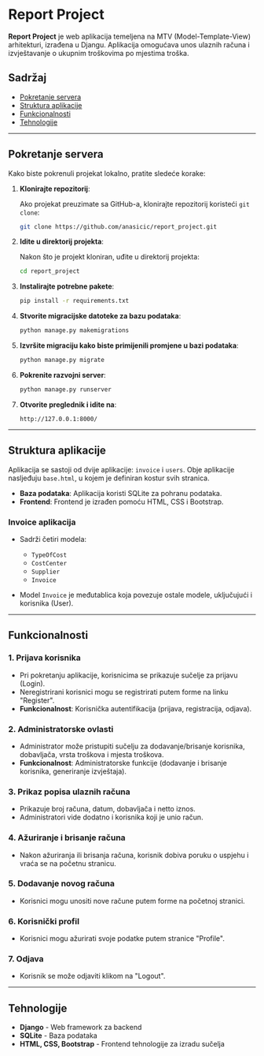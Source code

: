 # Report Project

**Report Project** je web aplikacija temeljena na MTV (Model-Template-View) arhitekturi, izrađena u Djangu. Aplikacija omogućava unos ulaznih računa i izvještavanje o ukupnim troškovima po mjestima troška.

## Sadržaj

- [Pokretanje servera](#pokretanje-servera)
- [Struktura aplikacije](#struktura-aplikacije)
- [Funkcionalnosti](#funkcionalnosti)
- [Tehnologije](#tehnologije)

---

## Pokretanje servera

Kako biste pokrenuli projekat lokalno, pratite sledeće korake:

1. **Klonirajte repozitorij**:

    Ako projekat preuzimate sa GitHub-a, klonirajte repozitorij koristeći `git clone`:

    ```bash
    git clone https://github.com/anasicic/report_project.git
    ```


2. **Idite u direktorij projekta**:

    Nakon što je projekt kloniran, uđite u direktorij projekta:

    ```bash
    cd report_project
    ```

3. **Instalirajte potrebne pakete**:

    ```bash
    pip install -r requirements.txt
    ```

4. **Stvorite migracijske datoteke za bazu podataka**:

    ```bash
    python manage.py makemigrations
    ```

5. **Izvršite migraciju kako biste primijenili promjene u bazi podataka**:

    ```bash
    python manage.py migrate
    ```

6. **Pokrenite razvojni server**:

    ```bash
    python manage.py runserver
    ```

7. **Otvorite preglednik i idite na**:

    ```url
    http://127.0.0.1:8000/
    ```

---

## Struktura aplikacije

Aplikacija se sastoji od dvije aplikacije: `invoice` i `users`. Obje aplikacije nasljeđuju `base.html`, u kojem je definiran kostur svih stranica.

- **Baza podataka**: Aplikacija koristi SQLite za pohranu podataka.
- **Frontend**: Frontend je izrađen pomoću HTML, CSS i Bootstrap.

### Invoice aplikacija

- Sadrži četiri modela: 
  - `TypeOfCost`
  - `CostCenter`
  - `Supplier`
  - `Invoice`

- Model `Invoice` je međutablica koja povezuje ostale modele, uključujući i korisnika (User).

---

## Funkcionalnosti

### 1. Prijava korisnika

- Pri pokretanju aplikacije, korisnicima se prikazuje sučelje za prijavu (Login).
- Neregistrirani korisnici mogu se registrirati putem forme na linku "Register".
- **Funkcionalnost**: Korisnička autentifikacija (prijava, registracija, odjava).

### 2. Administratorske ovlasti

- Administrator može pristupiti sučelju za dodavanje/brisanje korisnika, dobavljača, vrsta troškova i mjesta troškova.
- **Funkcionalnost**: Administratorske funkcije (dodavanje i brisanje korisnika, generiranje izvještaja).

### 3. Prikaz popisa ulaznih računa

- Prikazuje broj računa, datum, dobavljača i netto iznos.
- Administratori vide dodatno i korisnika koji je unio račun.

### 4. Ažuriranje i brisanje računa

- Nakon ažuriranja ili brisanja računa, korisnik dobiva poruku o uspjehu i vraća se na početnu stranicu.

### 5. Dodavanje novog računa

- Korisnici mogu unositi nove račune putem forme na početnoj stranici.

### 6. Korisnički profil

- Korisnici mogu ažurirati svoje podatke putem stranice "Profile".

### 7. Odjava

- Korisnik se može odjaviti klikom na "Logout".

---

## Tehnologije

- **Django** - Web framework za backend
- **SQLite** - Baza podataka
- **HTML, CSS, Bootstrap** - Frontend tehnologije za izradu sučelja

